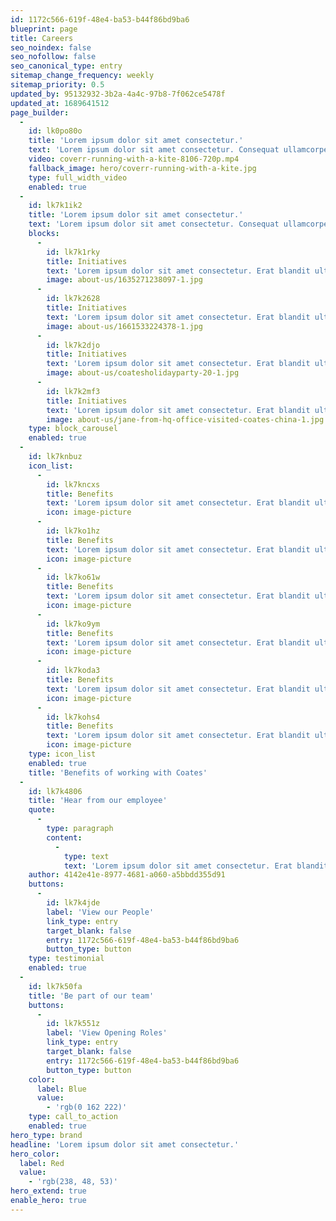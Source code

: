 ```yaml
---
id: 1172c566-619f-48e4-ba53-b44f86bd9ba6
blueprint: page
title: Careers
seo_noindex: false
seo_nofollow: false
seo_canonical_type: entry
sitemap_change_frequency: weekly
sitemap_priority: 0.5
updated_by: 95132932-3b2a-4a4c-97b8-7f062ce5478f
updated_at: 1689641512
page_builder:
  -
    id: lk0po80o
    title: 'Lorem ipsum dolor sit amet consectetur.'
    text: 'Lorem ipsum dolor sit amet consectetur. Consequat ullamcorper lorem nunc nulla. In etiam ac pellentesque egestas nunc diam. Egestas aliquet neque elementum quisque luctus ac dolor suscipit. Tellus sed lorem ridiculus cras. Amet quis mattis feugiat bibendum turpis iaculis ornare. Tristique dolor leo suscipit felis amet elit. Facilisi elementum libero amet magna nibh viverra. At ut iaculis nullam non quam blandit laoreet aliquam. Amet ut porta diam eros nunc commodo pharetra. A duis in integer dictum. Feugiat velit id urna semper bibendum blandit ac aenean. Ullamcorper quisque sed sed sit consequat. Praesent tempor elit ultricies porttitor. In est diam sem arcu vitae diam quis ridiculus.'
    video: coverr-running-with-a-kite-8106-720p.mp4
    fallback_image: hero/coverr-running-with-a-kite.jpg
    type: full_width_video
    enabled: true
  -
    id: lk7k1ik2
    title: 'Lorem ipsum dolor sit amet consectetur.'
    text: 'Lorem ipsum dolor sit amet consectetur. Consequat ullamcorper lorem nunc nulla. In etiam ac pellentesque egestas nunc diam. Egestas aliquet neque elementum quisque luctus ac dolor suscipit. Tellus sed lorem ridiculus cras. Amet quis mattis feugiat bibendum turpis iaculis ornare. Tristique dolor leo susci'
    blocks:
      -
        id: lk7k1rky
        title: Initiatives
        text: 'Lorem ipsum dolor sit amet consectetur. Erat blandit ultricies pharetra semper eget consequat. Sollicitudin id. Lorem ipsum dolor sit amet consectetur. Erat blandit ultricies pharetra semper eget consequat. Sollicitudin id.'
        image: about-us/1635271238097-1.jpg
      -
        id: lk7k2628
        title: Initiatives
        text: 'Lorem ipsum dolor sit amet consectetur. Erat blandit ultricies pharetra semper eget consequat. Sollicitudin id. Lorem ipsum dolor sit amet consectetur. Erat blandit ultricies pharetra semper eget consequat. Sollicitudin id.'
        image: about-us/1661533224378-1.jpg
      -
        id: lk7k2djo
        title: Initiatives
        text: 'Lorem ipsum dolor sit amet consectetur. Erat blandit ultricies pharetra semper eget consequat. Sollicitudin id. Lorem ipsum dolor sit amet consectetur. Erat blandit ultricies pharetra semper eget consequat. Sollicitudin id.'
        image: about-us/coatesholidayparty-20-1.jpg
      -
        id: lk7k2mf3
        title: Initiatives
        text: 'Lorem ipsum dolor sit amet consectetur. Erat blandit ultricies pharetra semper eget consequat. Sollicitudin id. Lorem ipsum dolor sit amet consectetur. Erat blandit ultricies pharetra semper eget consequat. Sollicitudin id.'
        image: about-us/jane-from-hq-office-visited-coates-china-1.jpg
    type: block_carousel
    enabled: true
  -
    id: lk7knbuz
    icon_list:
      -
        id: lk7kncxs
        title: Benefits
        text: 'Lorem ipsum dolor sit amet consectetur. Erat blandit ultricies pharetra semper eget consequat. Sollicitudin id.'
        icon: image-picture
      -
        id: lk7ko1hz
        title: Benefits
        text: 'Lorem ipsum dolor sit amet consectetur. Erat blandit ultricies pharetra semper eget consequat. Sollicitudin id.'
        icon: image-picture
      -
        id: lk7ko61w
        title: Benefits
        text: 'Lorem ipsum dolor sit amet consectetur. Erat blandit ultricies pharetra semper eget consequat. Sollicitudin id.'
        icon: image-picture
      -
        id: lk7ko9ym
        title: Benefits
        text: 'Lorem ipsum dolor sit amet consectetur. Erat blandit ultricies pharetra semper eget consequat. Sollicitudin id.'
        icon: image-picture
      -
        id: lk7koda3
        title: Benefits
        text: 'Lorem ipsum dolor sit amet consectetur. Erat blandit ultricies pharetra semper eget consequat. Sollicitudin id.'
        icon: image-picture
      -
        id: lk7kohs4
        title: Benefits
        text: 'Lorem ipsum dolor sit amet consectetur. Erat blandit ultricies pharetra semper eget consequat. Sollicitudin id.'
        icon: image-picture
    type: icon_list
    enabled: true
    title: 'Benefits of working with Coates'
  -
    id: lk7k4806
    title: 'Hear from our employee'
    quote:
      -
        type: paragraph
        content:
          -
            type: text
            text: 'Lorem ipsum dolor sit amet consectetur. Erat blandit ultricies pharetra semper eget consequat. Sollicitudin id neque quam sed diam. Amet tortor cursus amet ullamcorper et massa consequat ornare vulputate. Sit quis venenatis tempor est mi adipiscing nec. Aliquam vel sit interdum ut cursus et sit lacus nunc.'
    author: 4142e41e-8977-4681-a060-a5bbdd355d91
    buttons:
      -
        id: lk7k4jde
        label: 'View our People'
        link_type: entry
        target_blank: false
        entry: 1172c566-619f-48e4-ba53-b44f86bd9ba6
        button_type: button
    type: testimonial
    enabled: true
  -
    id: lk7k50fa
    title: 'Be part of our team'
    buttons:
      -
        id: lk7k551z
        label: 'View Opening Roles'
        link_type: entry
        target_blank: false
        entry: 1172c566-619f-48e4-ba53-b44f86bd9ba6
        button_type: button
    color:
      label: Blue
      value:
        - 'rgb(0 162 222)'
    type: call_to_action
    enabled: true
hero_type: brand
headline: 'Lorem ipsum dolor sit amet consectetur.'
hero_color:
  label: Red
  value:
    - 'rgb(238, 48, 53)'
hero_extend: true
enable_hero: true
---
```

